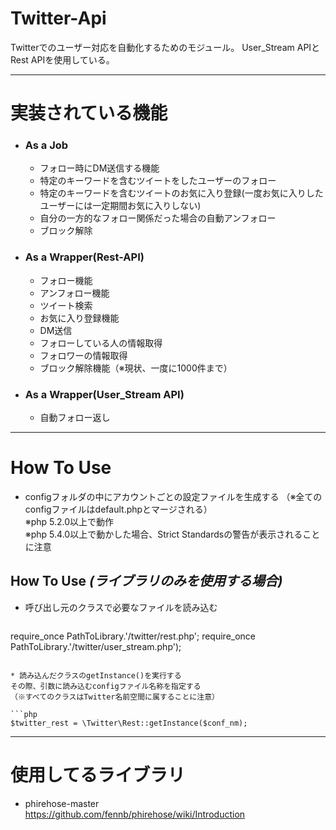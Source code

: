 # Twitter-Api #
Twitterでのユーザー対応を自動化するためのモジュール。
User_Stream APIとRest APIを使用している。

* * *

# 実装されている機能
 * ### As a Job
    * フォロー時にDM送信する機能
    * 特定のキーワードを含むツイートをしたユーザーのフォロー 
    * 特定のキーワードを含むツイートのお気に入り登録(一度お気に入りしたユーザーには一定期間お気に入りしない)
    * 自分の一方的なフォロー関係だった場合の自動アンフォロー
    * ブロック解除

 * ### As a Wrapper(Rest-API)
    * フォロー機能
    * アンフォロー機能
    * ツイート検索
    * お気に入り登録機能
    * DM送信
    * フォローしている人の情報取得
    * フォロワーの情報取得
    * ブロック解除機能（※現状、一度に1000件まで）

 * ### As a Wrapper(User_Stream API)
    * 自動フォロー返し

* * *

# How To Use
* configフォルダの中にアカウントごとの設定ファイルを生成する 
（※全てのconfigファイルはdefault.phpとマージされる）  
※php 5.2.0以上で動作  
※php 5.4.0以上で動かした場合、Strict Standardsの警告が表示されることに注意  

## How To Use _(ライブラリのみを使用する場合)_
* 呼び出し元のクラスで必要なファイルを読み込む

  ```php
require_once PathToLibrary.'/twitter/rest.php';
require_once PathToLibrary.'/twitter/user_stream.php');
  ```

* 読み込んだクラスのgetInstance()を実行する  
その際、引数に読み込むconfigファイル名称を指定する  
（※すべてのクラスはTwitter名前空間に属することに注意）  

```php
$twitter_rest = \Twitter\Rest::getInstance($conf_nm);
```

* * *

# 使用してるライブラリ
 * phirehose-master  
https://github.com/fennb/phirehose/wiki/Introduction